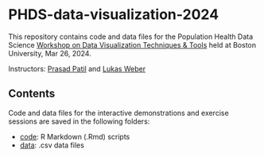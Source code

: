 # PHDS-data-visualization-2024

This repository contains code and data files for the Population Health Data Science [Workshop on Data Visualization Techniques & Tools](https://sites.bu.edu/ph-datascience/2023/08/09/mar-26-workshop-on-data-visualization-techniques-tools/) held at Boston University, Mar 26, 2024.

Instructors: [Prasad Patil](https://www.bu.edu/sph/profile/prasad-patil/) and [Lukas Weber](https://lmweber.org/)


## Contents

Code and data files for the interactive demonstrations and exercise sessions are saved in the following folders:

- [code](code/): R Markdown (.Rmd) scripts
- [data](data/): .csv data files
